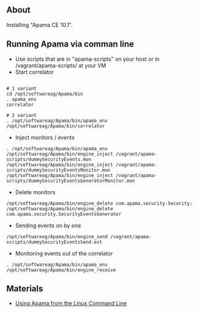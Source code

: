 ## About

Installing "Apama CE 10.1".

## Running Apama via comman line

* Use scripts that are in "apama-scripts" on your host or in /vagrant/apama-scripts/ at your VM
* Start correlator
```

# 1 variant
cd /opt/softwareag/Apama/bin
. apama_env
correlator

# 2 variant
. /opt/softwareag/Apama/bin/apama_env
/opt/softwareag/Apama/bin/correlator
```
* Inject monitors / events
```
. /opt/softwareag/Apama/bin/apama_env
/opt/softwareag/Apama/bin/engine_inject /vagrant/apama-scripts/dummySecurityEvents.mon
/opt/softwareag/Apama/bin/engine_inject /vagrant/apama-scripts/dummySecurityEventsMonitor.mon
/opt/softwareag/Apama/bin/engine_inject /vagrant/apama-scripts/dummySecurityEventsGeneratorMonitor.mon
```
* Delete monitors
```
/opt/softwareag/Apama/bin/engine_delete com.apama.security.Security;
/opt/softwareag/Apama/bin/engine_delete com.apama.security.SecurityEventsGenerator
```
* Sending events on by one
```
/opt/softwareag/Apama/bin/engine_send /vagrant/apama-scripts/dummySecurityEventsSend.evt
```
* Monitoring events out of the correlator
```
. /opt/softwareag/Apama/bin/apama_env
/opt/softwareag/Apama/bin/engine_receive
```

## Materials

* [Using Apama from the Linux Command Line](https://www.youtube.com/watch?v=hin-u-Hip4E)
